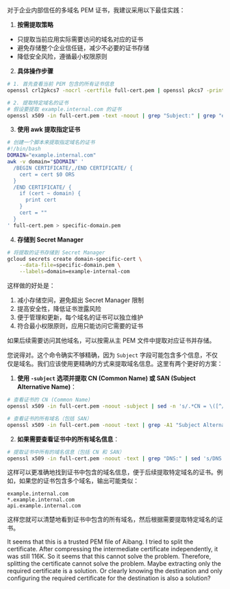 对于企业内部信任的多域名 PEM 证书，我建议采用以下最佳实践：

1. **按需提取策略**
- 只提取当前应用实际需要访问的域名对应的证书
- 避免存储整个企业信任链，减少不必要的证书存储
- 降低安全风险，遵循最小权限原则

2. **具体操作步骤**

```bash
# 1. 首先查看当前 PEM 包含的所有证书信息
openssl crl2pkcs7 -nocrl -certfile full-cert.pem | openssl pkcs7 -print_certs -text -noout

# 2. 提取特定域名的证书
# 假设要提取 example.internal.com 的证书
openssl x509 -in full-cert.pem -text -noout | grep "Subject:" | grep "example.internal.com"
```

3. **使用 awk 提取指定证书**

```bash
# 创建一个脚本来提取指定域名的证书
#!/bin/bash
DOMAIN="example.internal.com"
awk -v domain="$DOMAIN" '
  /BEGIN CERTIFICATE/,/END CERTIFICATE/ {
    cert = cert $0 ORS
  }
  /END CERTIFICATE/ {
    if (cert ~ domain) {
      print cert
    }
    cert = ""
  }
' full-cert.pem > specific-domain.pem
```

4. **存储到 Secret Manager**

```bash
# 将提取的证书存储到 Secret Manager
gcloud secrets create domain-specific-cert \
    --data-file=specific-domain.pem \
    --labels=domain=example-internal-com
```

这样做的好处是：
1. 减小存储空间，避免超出 Secret Manager 限制
2. 提高安全性，降低证书泄露风险
3. 便于管理和更新，每个域名的证书可以独立维护
4. 符合最小权限原则，应用只能访问它需要的证书

如果后续需要访问其他域名，可以按需从主 PEM 文件中提取对应证书并存储。



您说得对。这个命令确实不够精确，因为 `Subject` 字段可能包含多个信息，不仅仅是域名。我们应该使用更精确的方式来提取域名信息。这里有两个更好的方案：

1. **使用 `-subject` 选项并提取 CN (Common Name) 或 SAN (Subject Alternative Name)**：

```bash
# 查看证书的 CN (Common Name)
openssl x509 -in full-cert.pem -noout -subject | sed -n 's/.*CN = \([^/]*\).*/\1/p'

# 查看证书的所有域名（包括 SAN）
openssl x509 -in full-cert.pem -noout -text | grep -A1 "Subject Alternative Name" | grep "DNS:"
```

2. **如果需要查看证书中的所有域名信息**：

```bash
# 提取证书中所有的域名信息（包括 CN 和 SAN）
openssl x509 -in full-cert.pem -noout -text | grep "DNS:" | sed 's/DNS://g' | tr -d ' ' | tr ',' '\n'
```

这样可以更准确地找到证书中包含的域名信息，便于后续提取特定域名的证书。例如，如果您的证书包含多个域名，输出可能类似：

```plaintext
example.internal.com
*.example.internal.com
api.example.internal.com
```

这样您就可以清楚地看到证书中包含的所有域名，然后根据需要提取特定域名的证书。


It seems that this is a trusted PEM file of Aibang. I tried to split the certificate. After compressing the intermediate certificate independently, it was still 116K. So it seems that this cannot solve the problem. Therefore, splitting the certificate cannot solve the problem.
Maybe extracting only the required certificate is a solution. Or clearly knowing the destination and only configuring the required certificate for the destination is also a solution?